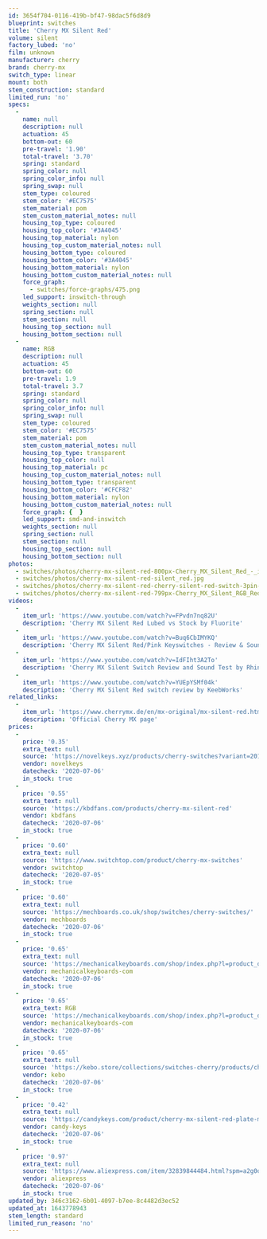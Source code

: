 ```yaml
---
id: 3654f704-0116-419b-bf47-98dac5f6d8d9
blueprint: switches
title: 'Cherry MX Silent Red'
volume: silent
factory_lubed: 'no'
film: unknown
manufacturer: cherry
brand: cherry-mx
switch_type: linear
mount: both
stem_construction: standard
limited_run: 'no'
specs:
  -
    name: null
    description: null
    actuation: 45
    bottom-out: 60
    pre-travel: '1.90'
    total-travel: '3.70'
    spring: standard
    spring_color: null
    spring_color_info: null
    spring_swap: null
    stem_type: coloured
    stem_color: '#EC7575'
    stem_material: pom
    stem_custom_material_notes: null
    housing_top_type: coloured
    housing_top_color: '#3A4045'
    housing_top_material: nylon
    housing_top_custom_material_notes: null
    housing_bottom_type: coloured
    housing_bottom_color: '#3A4045'
    housing_bottom_material: nylon
    housing_bottom_custom_material_notes: null
    force_graph:
      - switches/force-graphs/475.png
    led_support: inswitch-through
    weights_section: null
    spring_section: null
    stem_section: null
    housing_top_section: null
    housing_bottom_section: null
  -
    name: RGB
    description: null
    actuation: 45
    bottom-out: 60
    pre-travel: 1.9
    total-travel: 3.7
    spring: standard
    spring_color: null
    spring_color_info: null
    spring_swap: null
    stem_type: coloured
    stem_color: '#EC7575'
    stem_material: pom
    stem_custom_material_notes: null
    housing_top_type: transparent
    housing_top_color: null
    housing_top_material: pc
    housing_top_custom_material_notes: null
    housing_bottom_type: transparent
    housing_bottom_color: '#CFCF82'
    housing_bottom_material: nylon
    housing_bottom_custom_material_notes: null
    force_graph: {  }
    led_support: smd-and-inswitch
    weights_section: null
    spring_section: null
    stem_section: null
    housing_top_section: null
    housing_bottom_section: null
photos:
  - switches/photos/cherry-mx-silent-red-800px-Cherry_MX_Silent_Red_-_infobox.jpg
  - switches/photos/cherry-mx-silent-red-silent_red.jpg
  - switches/photos/cherry-mx-silent-red-cherry-silent-red-switch-3pin-switches-for-custom-mechnical-keyboard-xd64-xd60-eepw84-gh60-tada68-rs96.jpg_q50.jpg
  - switches/photos/cherry-mx-silent-red-799px-Cherry_MX_Silent_RGB_Red_vs_RGB_Red.jpg
videos:
  -
    item_url: 'https://www.youtube.com/watch?v=FPvdn7nq82U'
    description: 'Cherry MX Silent Red Lubed vs Stock by Fluorite'
  -
    item_url: 'https://www.youtube.com/watch?v=Buq6CbIMYKQ'
    description: 'Cherry MX Silent Red/Pink Keyswitches - Review & Sound Tests ft. Varmilo VA68Mg by TaeKeyboards'
  -
    item_url: 'https://www.youtube.com/watch?v=IdFIht3A2To'
    description: 'Cherry MX Silent Switch Review and Sound Test by Rhinofeed'
  -
    item_url: 'https://www.youtube.com/watch?v=YUEpYSMf04k'
    description: 'Cherry MX Silent Red switch review by KeebWorks'
related_links:
  -
    item_url: 'https://www.cherrymx.de/en/mx-original/mx-silent-red.html'
    description: 'Official Cherry MX page'
prices:
  -
    price: '0.35'
    extra_text: null
    source: 'https://novelkeys.xyz/products/cherry-switches?variant=20188039774301'
    vendor: novelkeys
    datecheck: '2020-07-06'
    in_stock: true
  -
    price: '0.55'
    extra_text: null
    source: 'https://kbdfans.com/products/cherry-mx-silent-red'
    vendor: kbdfans
    datecheck: '2020-07-06'
    in_stock: true
  -
    price: '0.60'
    extra_text: null
    source: 'https://www.switchtop.com/product/cherry-mx-switches'
    vendor: switchtop
    datecheck: '2020-07-05'
    in_stock: true
  -
    price: '0.60'
    extra_text: null
    source: 'https://mechboards.co.uk/shop/switches/cherry-switches/'
    vendor: mechboards
    datecheck: '2020-07-06'
    in_stock: true
  -
    price: '0.65'
    extra_text: null
    source: 'https://mechanicalkeyboards.com/shop/index.php?l=product_detail&p=6458'
    vendor: mechanicalkeyboards-com
    datecheck: '2020-07-06'
    in_stock: true
  -
    price: '0.65'
    extra_text: RGB
    source: 'https://mechanicalkeyboards.com/shop/index.php?l=product_detail&p=6457'
    vendor: mechanicalkeyboards-com
    datecheck: '2020-07-06'
    in_stock: true
  -
    price: '0.65'
    extra_text: null
    source: 'https://kebo.store/collections/switches-cherry/products/cherry-mx-slient-switches?variant=14608739205162'
    vendor: kebo
    datecheck: '2020-07-06'
    in_stock: true
  -
    price: '0.42'
    extra_text: null
    source: 'https://candykeys.com/product/cherry-mx-silent-red-plate-mount'
    vendor: candy-keys
    datecheck: '2020-07-06'
    in_stock: true
  -
    price: '0.97'
    extra_text: null
    source: 'https://www.aliexpress.com/item/32839844484.html?spm=a2g0o.productlist.0.0.a94d126fsOQBXA&algo_pvid=e245b9df-9556-45e0-b969-71e85b685a22&algo_expid=e245b9df-9556-45e0-b969-71e85b685a22-2&btsid=0b0a0ad815940224435646389e17aa&ws_ab_test=searchweb0_0,searchweb201602_,searchweb201603_'
    vendor: aliexpress
    datecheck: '2020-07-06'
    in_stock: true
updated_by: 346c3162-6b01-4097-b7ee-8c4482d3ec52
updated_at: 1643778943
stem_length: standard
limited_run_reason: 'no'
---
```

